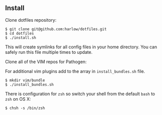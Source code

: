 Install
-------

Clone dotfiles repository:

    $ git clone git@github.com:harlow/dotfiles.git
    $ cd dotfiles
    $ ./install.sh

This will create symlinks for all config files in your home directory. You can
safely run this file multiple times to update.

Clone all of the VIM repos for Pathogen:

For additional vim plugins add to the array in `install_bundles.sh` file.

    $ mkdir vim/bundle
    $ ./install_bundles.sh

There is configuration for `zsh` so switch your shell from the default `bash` 
to `zsh` on OS X:

    $ chsh -s /bin/zsh
